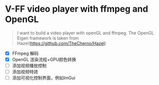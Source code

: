 # V-FF video player with ffmpeg and OpenGL
> I want to build a video player with openGL and ffmpeg. The OpenGL Eigen framework is taken from Hazel(https://github.com/TheCherno/Hazel)


- [x] FFmpeg 解码
- [X] OpenGL 渲染流程+GPU颜色转换
- [ ] 添加视频播放控制
- [ ] 添加视频特效
- [ ] 添加可视化控制界面，例如ImGui